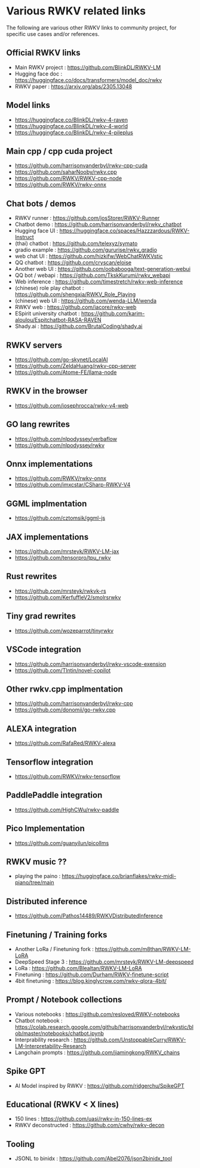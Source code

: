 # Various RWKV related links

The following are various other RWKV links to community project, for specific use cases and/or references.

## Official RWKV links

- Main RWKV project : https://github.com/BlinkDL/RWKV-LM
- Hugging face doc : https://huggingface.co/docs/transformers/model_doc/rwkv
- RWKV paper : https://arxiv.org/abs/2305.13048

## Model links

- https://huggingface.co/BlinkDL/rwkv-4-raven
- https://huggingface.co/BlinkDL/rwkv-4-world
- https://huggingface.co/BlinkDL/rwkv-4-pileplus

## Main cpp / cpp cuda project

- https://github.com/harrisonvanderbyl/rwkv-cpp-cuda
- https://github.com/saharNooby/rwkv.cpp
- https://github.com/RWKV/RWKV-cpp-node
- https://github.com/RWKV/rwkv-onnx

## Chat bots / demos

- RWKV runner : https://github.com/josStorer/RWKV-Runner
- Chatbot demo : https://github.com/harrisonvanderbyl/rwkv_chatbot
- Hugging face UI : https://huggingface.co/spaces/Hazzzardous/RWKV-Instruct
- (thai) chatbot : https://github.com/telexyz/symato
- gradio example : https://github.com/gururise/rwkv_gradio
- web chat UI : https://github.com/hizkifw/WebChatRWKVstic
- QQ chatbot : https://github.com/cryscan/eloise
- Another web UI : https://github.com/oobabooga/text-generation-webui
- QQ bot / webapi : https://github.com/TkskKurumi/rwkv_webapi
- Web inference : https://github.com/timestretch/rwkv-web-inference
- (chinese) role play chatbot : https://github.com/shengxia/RWKV_Role_Playing
- (chinese) web UI : https://github.com/wenda-LLM/wenda
- RWKV web : https://github.com/iacore/rwkv-web
- ESpirit university chatbot : https://github.com/karim-aloulou/Espitchatbot-RASA-RAVEN
- Shady.ai : https://github.com/BrutalCoding/shady.ai

## RWKV servers

- https://github.com/go-skynet/LocalAI
- https://github.com/ZeldaHuang/rwkv-cpp-server
- https://github.com/Atome-FE/llama-node

## RWKV in the browser

- https://github.com/josephrocca/rwkv-v4-web

## GO lang rewrites

- https://github.com/nlpodyssey/verbaflow
- https://github.com/nlpodyssey/rwkv

## Onnx implementations

- https://github.com/RWKV/rwkv-onnx
- https://github.com/imxcstar/CSharp-RWKV-V4

## GGML implmentation

- https://github.com/cztomsik/ggml-js

## JAX implementations

- https://github.com/mrsteyk/RWKV-LM-jax
- https://github.com/tensorpro/tpu_rwkv

## Rust rewrites

- https://github.com/mrsteyk/rwkvk-rs
- https://github.com/KerfuffleV2/smolrsrwkv

## Tiny grad rewrites

- https://github.com/wozeparrot/tinyrwkv

## VSCode integration

- https://github.com/harrisonvanderbyl/rwkv-vscode-exension
- https://github.com/Tlntin/novel-copilot

## Other rwkv.cpp implmentation

- https://github.com/harrisonvanderbyl/rwkv-cpp
- https://github.com/donomii/go-rwkv.cpp

## ALEXA integration

- https://github.com/RafaRed/RWKV-alexa

## Tensorflow integration

- https://github.com/RWKV/rwkv-tensorflow

## PaddlePaddle integration

- https://github.com/HighCWu/rwkv-paddle

## Pico Implementation

- https://github.com/guanyilun/picollms

## RWKV music ??

-  playing the paino : https://huggingface.co/brianflakes/rwkv-midi-piano/tree/main

## Distributed inference

- https://github.com/Pathos14489/RWKVDistributedInference

## Finetuning / Training forks

- Another LoRa / Finetuning fork : https://github.com/m8than/RWKV-LM-LoRA
- DeepSpeed Stage 3 : https://github.com/mrsteyk/RWKV-LM-deepspeed
- LoRa : https://github.com/Blealtan/RWKV-LM-LoRA
- Finetuning : https://github.com/Durham/RWKV-finetune-script
- 4bit finetuning : https://blog.kinglycrow.com/rwkv-qlora-4bit/

## Prompt / Notebook collections

- Various notebooks : https://github.com/resloved/RWKV-notebooks
- Chatbot notebook : https://colab.research.google.com/github/harrisonvanderbyl/rwkvstic/blob/master/notebooks/chatbot.ipynb
- Interprability research : https://github.com/UnstoppableCurry/RWKV-LM-Interpretability-Research
- Langchain prompts : https://github.com/jiamingkong/RWKV_chains

## Spike GPT

- AI Model inspired by RWKV : https://github.com/ridgerchu/SpikeGPT

## Educational (RWKV < X lines)

- 150 lines : https://github.com/uasi/rwkv-in-150-lines-ex
- RWKV deconstructed : https://github.com/cwhy/rwkv-decon

## Tooling

- JSONL to binidx : https://github.com/Abel2076/json2binidx_tool
